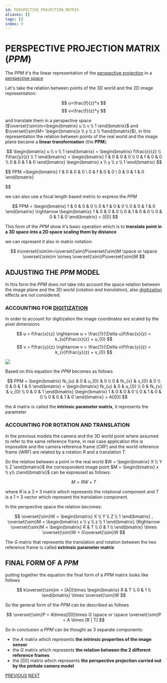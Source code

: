 ```yaml
---
id: PERSPECTIVE_PROJECTION_MATRIX
aliases: []
tags: []
index: 9
---
```


# PERSPECTIVE PROJECTION MATRIX ($PPM$)

The $PPM$ it's the linear representation of the [perspective projection](PERSPECTIVE_PROJECTION.md) in a [perspective space](computer_vision/PERSPECTIVE_SPACE.md)

Let's take the relation between points of the 3D world and the 2D image representation:

$$
u=\frac{f}{z}*x
$$
$$
v=\frac{f}{z}*y
$$

and translate them in a perspective space ($\overset{\sim}m=\begin{bmatrix}  u \\ v \\ 1 \end{bmatrix}$ and $\overset{\sim}M= \begin{bmatrix}x \\ y \\ z \\ 1\end{bmatrix}$), in this representation the relation between points of the real world and the image plane became a **linear transformation** (the **PPM**):

$$
\begin{bmatrix}
u \\
v \\
1
\end{bmatrix} =
\begin{bmatrix}
f\frac{x}{z} \\
f\frac{y}{z} \\
1
\end{bmatrix} =
\begin{bmatrix}
f & 0 & 0 & 0 \\
0 & f & 0 & 0 \\
0 & 0 & 1 & 0
\end{bmatrix}
\begin{bmatrix}
x \\
y \\
z \\
1
\end{bmatrix}
$$

$$
PPM =\begin{bmatrix}
f & 0 & 0 & 0 \\
0 & f & 0 & 0 \\
0 & 0 & 1 & 0
\end{bmatrix}

$$

we can also use a focal length based metric to express the $PPM$

$$
PPM = \begin{bmatrix}
f & 0 & 0 & 0 \\
0 & f & 0 & 0 \\
0 & 0 & 1 & 0
\end{bmatrix} \rightarrow
\begin{bmatrix}
1 & 0 & 0 & 0 \\
0 & 1 & 0 & 0 \\
0 & 0 & 1 & 0
\end{bmatrix} =
[I|0]
$$

This form of the $PPM$ show it's basic operation which is to **translate point in a 3D space into a 2D space scaling them by distance**

we can represent it also in matrix notation:

$$
k\overset{\sim}m=\overset{\sim}P\overset{\sim}M \space or \space \overset{\sim}m \simeq \overset{\sim}P\overset{\sim}M
$$

## ADJUSTING THE $PPM$ MODEL

In this form the $PPM$ does not take into account the space relation between the image plane and the 3D world (*rotation and translation*), also [digitizaiton](computer_vision/IMAGE_DIGITIZATION.md) effects are not considered.

### ACCOUNTING FOR [DIGITIZATION](computer_vision/IMAGE_DIGITIZATION.md)

In order to account for digitization the image coordinates are scaled by the pixel dimensions

$$
u = f\frac{x}{z} \rightarrow u = \frac{1}{\Delta u}f\frac{x}{z} = k_{u}f\frac{x}{z} + u_{0}
$$
$$
v = f\frac{y}{z} \rightarrow v = \frac{1}{\Delta v}f\frac{y}{z} = k_{v}f\frac{y}{z} + v_{0}
$$

![](computer_vision/Pasted_image_20240221201431.png)

Based on this equation the $PPM$ becomes as follows

$$
PPM = \begin{bmatrix}
fk_{u} & 0 & u_{0} & 0 \\
0 & fk_{v} & v_{0} & 0 \\
0 & 0 & 1 & 0
\end{bmatrix} =
\begin{bmatrix}
fk_{u} & 0 & u_{0} \\
0 & fk_{v} & v_{0} \\
0 & 0 & 1
\end{bmatrix}
\begin{bmatrix}
1 & 0 & 0 & 0 \\
0 & 1 & 0 & 0 \\
0 & 0 & 1 & 0
\end{bmatrix} =
A[I|0]
$$

the $A$ matrix is called the **intrinsic parameter matrix**, it represents the parameter

### ACCOUNTING FOR ROTATION AND TRANSLATION

In the previous models the camera and the 3D world point where assumed to refer to the same reference frame, in real case application this is impossible and the camera reference frame (*CRF*) and the world reference frame (*WRF*) are related by a rotation $R$ and a translation $T$.

So the relation between a point in the real world $W = \begin{bmatrix} X \\ Y \\ Z \end{bmatrix}$ the correspondent image point $M = \begin{bmatrix} x \\ y\\ z\end{bmatrix}$ can be expressed as follows:

$$
M = RW + T
$$

where $R$ is a $3\times3$ matrix which represents the rotational component and $T$ is a $1\times 3$ vector which represent the translation component.

In the perspective space the relation becomes:

$$
\overset{\sim}W = \begin{bmatrix}
X \\
Y \\
Z \\
1
\end{bmatrix} ,
\overset{\sim}M = \begin{bmatrix}
x \\
y \\
z \\
1
\end{bmatrix} \Rightarrow
\overset{\sim}M =
\begin{bmatrix}
R & T \\
0 & 1 \\
\end{bmatrix} \times \overset{\sim}W = G\overset{\sim}W
$$

The $G$ matrix that represents the translation and rotation between the two reference frame is called **extrinsic parameter matrix**

## FINAL FORM OF A $PPM$

putting together the equation the final form of a $PPM$ matrix looks like follows


$$
k\overset{\sim}m = [A|I]\times
\begin{bmatrix}
R & T \\
0 & 1 \\
\end{bmatrix} \times \overset{\sim}W
$$

So the general form of the $PPM$ can be described as follows


$$
\overset{\sim}P = A\times[I|0]\times G \space or \space \overset{\sim}P = A \times [R | T]
$$

So in conclusion a $PPM$ can be thought as 3 separate components:

- the $A$ matrix which represents **the intrinsic properties of the image sensor**
- the $G$ matrix which represents **the relation between the 2 different reference frames**
- the $[I|0]$ matrix which represents **the perspective projection carried out by the pinhole camera model**

[PREVIOUS](pages/image_formation_acquisition/PERSPECTIVE_SPACE.md) [NEXT](computer_vision/image_formation_acquisition/HOMOGRAPHY.md)
